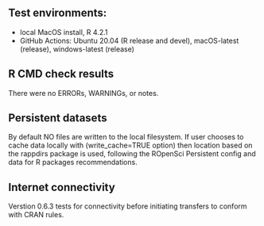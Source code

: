 ## Test environments:
* local MacOS install, R 4.2.1
* GitHub Actions: Ubuntu 20.04 (R release and devel), macOS-latest (release), windows-latest (release) 

## R CMD check results
There were no ERRORs,  WARNINGs, or notes.

## Persistent datasets
By default NO files are written to the local filesystem.
If user chooses to cache data locally with (write_cache=TRUE option) then location based on the rappdirs package is used, following the ROpenSci Persistent config and data for R packages recommendations.

## Internet connectivity
Verstion 0.6.3 tests for connectivity before initiating transfers to conform with CRAN rules.
